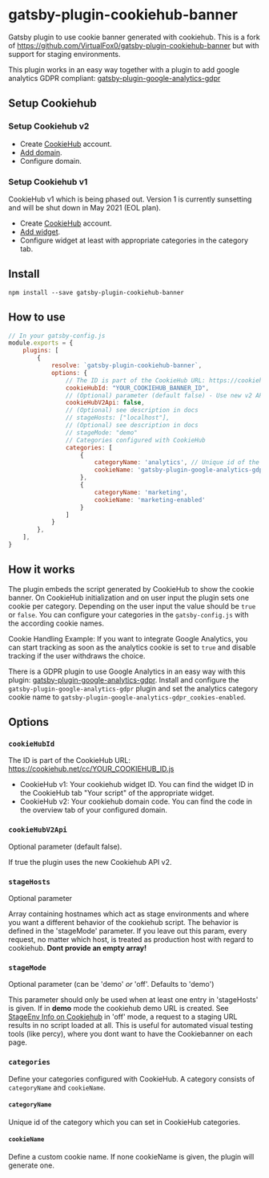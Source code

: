 # gatsby-plugin-cookiehub-banner

Gatsby plugin to use cookie banner generated with cookiehub. This is a fork of
https://github.com/VirtualFox0/gatsby-plugin-cookiehub-banner but with support for
staging environments.

This plugin works in an easy way together with a plugin to add google analytics GDPR compliant: [gatsby-plugin-google-analytics-gdpr](https://github.com/VirtualFox0/gatsby-plugin-google-analytics-gdpr)

## Setup Cookiehub

### Setup Cookiehub v2

* Create [CookieHub](https://dash.cookiehub.com/login) account.
* [Add domain](https://dash.cookiehub.com/domain).
* Configure domain.

### Setup Cookiehub v1

CookieHub v1 which is being phased out. Version 1 is currently sunsetting and will be shut down in May 2021 (EOL plan).

* Create [CookieHub](https://www.cookiehub.com/login) account.
* [Add widget](https://www.cookiehub.com/widgets).
* Configure widget at least with appropriate categories in the category tab.

## Install

`npm install --save gatsby-plugin-cookiehub-banner`

## How to use

```javascript
// In your gatsby-config.js
module.exports = {
    plugins: [
        {
            resolve: `gatsby-plugin-cookiehub-banner`,
            options: {
                // The ID is part of the CookieHub URL: https://cookiehub.net/cc/YOUR_COOKIEHUB_ID.js
                cookieHubId: "YOUR_COOKIEHUB_BANNER_ID",
                // (Optional) parameter (default false) - Use new v2 API.
                cookieHubV2Api: false,
                // (Optional) see description in docs 
                // stageHosts: ["localhost"],
                // (Optional) see description in docs 
                // stageMode: "demo"
                // Categories configured with CookieHub
                categories: [
                    {
                        categoryName: 'analytics', // Unique id of the category which is set by Cookiehub.
                        cookieName: 'gatsby-plugin-google-analytics-gdpr_cookies-enabled' // Your custom cookie name
                    },
                    {
                        categoryName: 'marketing',
                        cookieName: 'marketing-enabled'
                    }
                ]
            }
        },
    ],
}
```
## How it works
The plugin embeds the script generated by CookieHub to show the cookie banner.
On CookieHub initialization and on user input the plugin sets one cookie per category. Depending on the user input the value should be `true` or `false`.
You can configure your categories in the `gatsby-config.js` with the according cookie names.

Cookie Handling Example:
If you want to integrate Google Analytics, you can start tracking as soon as the analytics cookie is set to `true` and disable tracking if the user withdraws the choice.

There is a GDPR plugin to use Google Analytics in an easy way with this plugin: [gatsby-plugin-google-analytics-gdpr](https://github.com/VirtualFox0/gatsby-plugin-google-analytics-gdpr). Install and configure the `gatsby-plugin-google-analytics-gdpr` plugin and set the analytics category cookie name to `gatsby-plugin-google-analytics-gdpr_cookies-enabled`.

## Options

### `cookieHubId`

The ID is part of the CookieHub URL: https://cookiehub.net/cc/YOUR_COOKIEHUB_ID.js
- CookieHub v1: Your cookiehub widget ID. You can find the widget ID in the CookieHub tab "Your script" of the appropriate widget.
- CookieHub v2: Your cookiehub domain code. You can find the code in the overview tab of your configured domain.

### `cookieHubV2Api`

Optional parameter (default false).

If true the plugin uses the new Cookiehub API v2.

### `stageHosts`

Optional parameter

Array containing hostnames which act as stage environments and where you want a different
behavior of the cookiehub script. The behavior is defined in the 'stageMode' parameter. If
you leave out this param, every request, no matter which host, is treated as production host with regard to cookiehub.
**Dont provide an empty array!**

### `stageMode`

Optional parameter (can be 'demo' *or* 'off'. Defaults to 'demo')

This parameter should only be used when at least one entry in 'stageHosts' is given. If in **demo** mode
the cookiehub demo URL is created. See [StageEnv Info on Cookiehub](https://support.cookiehub.com/hc/en-us/articles/360049072112-Why-does-the-CookieHub-widget-show-up-on-every-page-view-)
in 'off' mode, a request to a staging URL results in no script loaded at all. This is useful for
automated visual testing tools (like percy), where you dont want to have the Cookiebanner on each page.  


### `categories`

Define your categories configured with CookieHub. A category consists of `categoryName` and `cookieName`.

#### `categoryName`

Unique id of the category which you can set in CookieHub categories.

#### `cookieName`

Define a custom cookie name. If none cookieName is given, the plugin will generate one.
